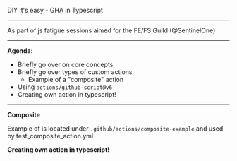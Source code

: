 
DIY it's easy - GHA in Typescript

----
As part of js fatigue sessions aimed for the FE/FS Guild (@SentinelOne)

---
**Agenda:** 

- Briefly go over on core concepts
- Briefly go over types of custom actions
  - Example of a "composite" action
- Using `actions/github-script@v6`
- Creating own action in typescript! 

-----

**Composite**

Example of is located under `.github/actions/composite-example`
and used by test_composite_action.yml

**Creating own action in typescript!** 




